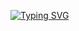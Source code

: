 [![Typing SVG](https://readme-typing-svg.demolab.com?font=Fira+Code&size=29&duration=2000&color=1AAE45&multiline=true&width=456&height=180&lines=Currently+learning+...;-+WebSockets;-+System_Design)](https://git.io/typing-svg)

